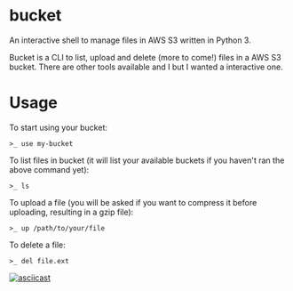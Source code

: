 # bucket
An interactive shell to manage files in AWS S3 written in Python 3.


Bucket is a CLI to list, upload and delete (more to come!) files in a AWS S3 bucket. There are other tools available and I but I wanted a interactive one.

# Usage
To start using your bucket: 

`>_ use my-bucket`

To list files in bucket (it will list your available buckets if you haven't ran the above command yet): 

`>_ ls`

To upload a file (you will be asked if you want to compress it before uploading, resulting in a gzip file): 

`>_ up /path/to/your/file`

To delete a file:

`>_ del file.ext`


[![asciicast](https://asciinema.org/a/ci8ew38fuyqpbcsln4bc2a2le.png)](https://asciinema.org/a/ci8ew38fuyqpbcsln4bc2a2le)
